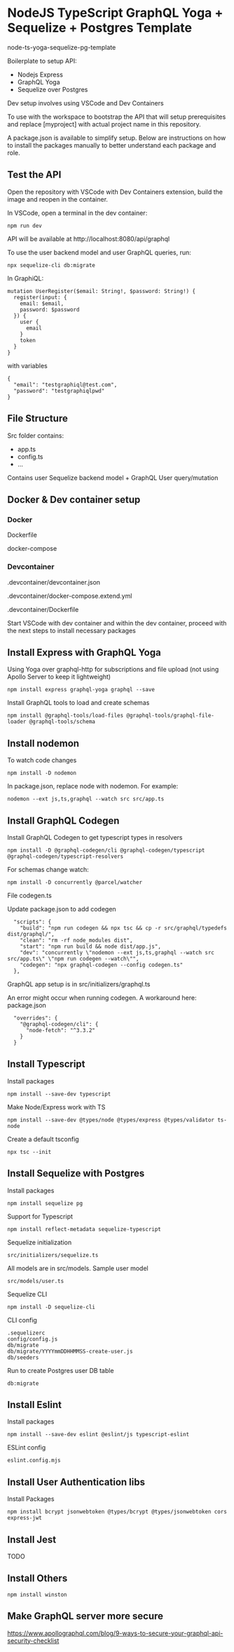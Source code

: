 # NodeJS TypeScript GraphQL Yoga + Sequelize + Postgres Template

node-ts-yoga-sequelize-pg-template

Boilerplate to setup API:
- Nodejs Express
- GraphQL Yoga
- Sequelize over Postgres

Dev setup involves using VSCode and Dev Containers

To use with the workspace to bootstrap the API that will setup prerequisites and replace [myproject] with actual project name in this repository.

A package.json is available to simplify setup.
Below are instructions on how to install the packages manually to better understand each package and role.

## Test the API

Open the repository with VSCode with Dev Containers extension, build the image and reopen in the container.

In VSCode, open a terminal in the dev container:
```
npm run dev
```

API will be available at http://localhost:8080/api/graphql

To use the user backend model and user GraphQL queries, run:
```
npx sequelize-cli db:migrate
```

In GraphiQL:
```
mutation UserRegister($email: String!, $password: String!) {
  register(input: {
    email: $email,
    password: $password
  }) {
    user {
      email
    }
    token
  }
}
```
with variables
```
{
  "email": "testgraphiql@test.com",
  "password": "testgraphiqlpwd"
}
```

## File Structure

Src folder contains:
- app.ts
- config.ts
- ...

Contains user Sequelize backend model + GraphQL User query/mutation

## Docker & Dev container setup

### Docker

Dockerfile

docker-compose

### Devcontainer

.devcontainer/devcontainer.json

.devcontainer/docker-compose.extend.yml

.devcontainer/Dockerfile

Start VSCode with dev container and within the dev container, proceed with the next steps to install necessary packages

## Install Express with GraphQL Yoga

Using Yoga over graphql-http for subscriptions and file upload (not using Apollo Server to keep it lightweight)
```
npm install express graphql-yoga graphql --save
```

Install GraphQL tools to load and create schemas
```
npm install @graphql-tools/load-files @graphql-tools/graphql-file-loader @graphql-tools/schema
```

## Install nodemon
To watch code changes
```
npm install -D nodemon
```

In package.json, replace node with nodemon. For example:
```
nodemon --ext js,ts,graphql --watch src src/app.ts
```

## Install GraphQL Codegen
Install GraphQL Codegen to get typescript types in resolvers
```
npm install -D @graphql-codegen/cli @graphql-codegen/typescript @graphql-codegen/typescript-resolvers
```
For schemas change watch:
```
npm install -D concurrently @parcel/watcher
```

File codegen.ts

Update package.json to add codegen
```
  "scripts": {
    "build": "npm run codegen && npx tsc && cp -r src/graphql/typedefs dist/graphql/",
    "clean": "rm -rf node_modules dist",
    "start": "npm run build && node dist/app.js",
    "dev": "concurrently \"nodemon --ext js,ts,graphql --watch src src/app.ts\" \"npm run codegen --watch\"",
    "codegen": "npx graphql-codegen --config codegen.ts"
  },
```

GraphQL app setup is in src/initializers/graphql.ts

An error might occur when running codegen. A workaround here: package.json
```
  "overrides": {
    "@graphql-codegen/cli": {
      "node-fetch": "^3.3.2"
    }
  }
```

## Install Typescript

Install packages
```
npm install --save-dev typescript
```

Make Node/Express work with TS
```
npm install --save-dev @types/node @types/express @types/validator ts-node
```

Create a default tsconfig
```
npx tsc --init
```

## Install Sequelize with Postgres

Install packages
```
npm install sequelize pg

```

Support for Typescript
```
npm install reflect-metadata sequelize-typescript
```

Sequelize initialization
```
src/initializers/sequelize.ts
```

All models are in src/models. Sample user model
```
src/models/user.ts
```

Sequelize CLI
```
npm install -D sequelize-cli
```

CLI config
```
.sequelizerc
config/config.js
db/migrate
db/migrate/YYYYmmDDHHMMSS-create-user.js
db/seeders
```

Run to create Postgres user DB table
```
db:migrate
```

## Install Eslint

Install packages
```
npm install --save-dev eslint @eslint/js typescript-eslint
```

ESLint config
```
eslint.config.mjs
```

## Install User Authentication libs

Install Packages
```
npm install bcrypt jsonwebtoken @types/bcrypt @types/jsonwebtoken cors express-jwt
```

## Install Jest

TODO

## Install Others

```
npm install winston
```

## Make GraphQL server more secure

https://www.apollographql.com/blog/9-ways-to-secure-your-graphql-api-security-checklist

